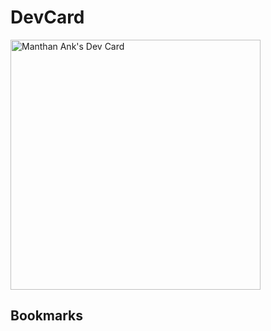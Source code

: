 # DevCard

<a href="https://app.daily.dev/manthanank"><img src="https://github.com/manthanank/dev-card/blob/main/devcard.svg" width="400" alt="Manthan Ank's Dev Card"/></a>

## Bookmarks

<!--  daily.dev BOOKMARKS:START -->
<!--  daily.dev BOOKMARKS:END -->
